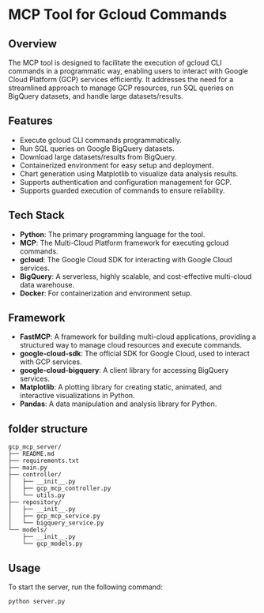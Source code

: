 # MCP Tool for Gcloud Commands

## Overview
The MCP tool is designed to facilitate the execution of gcloud CLI commands in a programmatic way, enabling users to interact with Google Cloud Platform (GCP) services efficiently. It addresses the need for a streamlined approach to manage GCP resources, run SQL queries on BigQuery datasets, and handle large datasets/results.

## Features
- Execute gcloud CLI commands programmatically.
- Run SQL queries on Google BigQuery datasets.
- Download large datasets/results from BigQuery.
- Containerized environment for easy setup and deployment.
- Chart generation using Matplotlib to visualize data analysis results.
- Supports authentication and configuration management for GCP.
- Supports guarded execution of commands to ensure reliability.

## Tech Stack
- **Python**: The primary programming language for the tool.
- **MCP**: The Multi-Cloud Platform framework for executing gcloud commands.
- **gcloud**: The Google Cloud SDK for interacting with Google Cloud services.
- **BigQuery**: A serverless, highly scalable, and cost-effective multi-cloud data warehouse.
- **Docker**: For containerization and environment setup.

## Framework
- **FastMCP**: A framework for building multi-cloud applications, providing a structured way to manage cloud resources and execute commands.
- **google-cloud-sdk**: The official SDK for Google Cloud, used to interact with GCP services.
- **google-cloud-bigquery**: A client library for accessing BigQuery services.
- **Matplotlib**: A plotting library for creating static, animated, and interactive visualizations in Python.
- **Pandas**: A data manipulation and analysis library for Python.

## folder structure
```
gcp_mcp_server/
├── README.md
├── requirements.txt
├── main.py
├── controller/
│   ├── __init__.py
│   ├── gcp_mcp_controller.py
│   └── utils.py
├── repository/
│   ├── __init__.py
│   ├── gcp_mcp_service.py
│   └── bigquery_service.py
└── models/
    ├── __init__.py
    └── gcp_models.py
```

## Usage

To start the server, run the following command:

```bash
python server.py